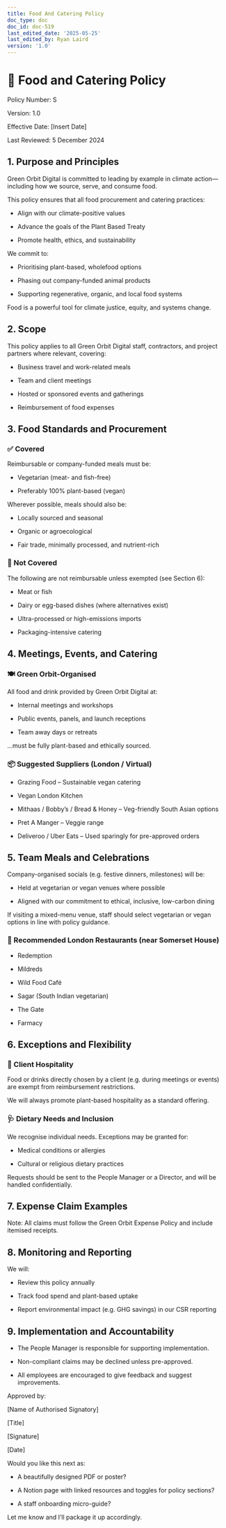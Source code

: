 ```yaml
---
title: Food And Catering Policy
doc_type: doc
doc_id: doc-519
last_edited_date: '2025-05-25'
last_edited_by: Ryan Laird
version: '1.0'
---
```


# 🌱 Food and Catering Policy

Policy Number: S

Version: 1.0

Effective Date: [Insert Date]

Last Reviewed: 5 December 2024

<!-- Unsupported block type: divider -->

## 1. Purpose and Principles

Green Orbit Digital is committed to leading by example in climate action—including how we source, serve, and consume food.

This policy ensures that all food procurement and catering practices:

- Align with our climate-positive values

- Advance the goals of the Plant Based Treaty

- Promote health, ethics, and sustainability

We commit to:

- Prioritising plant-based, wholefood options

- Phasing out company-funded animal products

- Supporting regenerative, organic, and local food systems

Food is a powerful tool for climate justice, equity, and systems change.

<!-- Unsupported block type: divider -->

## 2. Scope

This policy applies to all Green Orbit Digital staff, contractors, and project partners where relevant, covering:

- Business travel and work-related meals

- Team and client meetings

- Hosted or sponsored events and gatherings

- Reimbursement of food expenses

<!-- Unsupported block type: divider -->

## 3. Food Standards and Procurement

### ✅ Covered

Reimbursable or company-funded meals must be:

- Vegetarian (meat- and fish-free)

- Preferably 100% plant-based (vegan)

Wherever possible, meals should also be:

- Locally sourced and seasonal

- Organic or agroecological

- Fair trade, minimally processed, and nutrient-rich

### 🚫 Not Covered

The following are not reimbursable unless exempted (see Section 6):

- Meat or fish

- Dairy or egg-based dishes (where alternatives exist)

- Ultra-processed or high-emissions imports

- Packaging-intensive catering

<!-- Unsupported block type: divider -->

## 4. Meetings, Events, and Catering

### 🍽 Green Orbit-Organised

All food and drink provided by Green Orbit Digital at:

- Internal meetings and workshops

- Public events, panels, and launch receptions

- Team away days or retreats

…must be fully plant-based and ethically sourced.

### 📦 Suggested Suppliers (London / Virtual)

- Grazing Food – Sustainable vegan catering

- Vegan London Kitchen

- Mithaas / Bobby’s / Bread & Honey – Veg-friendly South Asian options

- Pret A Manger – Veggie range

- Deliveroo / Uber Eats – Used sparingly for pre-approved orders

<!-- Unsupported block type: divider -->

## 5. Team Meals and Celebrations

Company-organised socials (e.g. festive dinners, milestones) will be:

- Held at vegetarian or vegan venues where possible

- Aligned with our commitment to ethical, inclusive, low-carbon dining

If visiting a mixed-menu venue, staff should select vegetarian or vegan options in line with policy guidance.

### 🥂 Recommended London Restaurants (near Somerset House)

- Redemption

- Mildreds

- Wild Food Café

- Sagar (South Indian vegetarian)

- The Gate

- Farmacy

<!-- Unsupported block type: divider -->

## 6. Exceptions and Flexibility

### 👥 Client Hospitality

Food or drinks directly chosen by a client (e.g. during meetings or events) are exempt from reimbursement restrictions.

We will always promote plant-based hospitality as a standard offering.

### 🩺 Dietary Needs and Inclusion

We recognise individual needs. Exceptions may be granted for:

- Medical conditions or allergies

- Cultural or religious dietary practices

Requests should be sent to the People Manager or a Director, and will be handled confidentially.

<!-- Unsupported block type: divider -->

## 7. Expense Claim Examples

<!-- Unsupported block type: table -->

Note: All claims must follow the Green Orbit Expense Policy and include itemised receipts.

<!-- Unsupported block type: divider -->

## 8. Monitoring and Reporting

We will:

- Review this policy annually

- Track food spend and plant-based uptake

- Report environmental impact (e.g. GHG savings) in our CSR reporting

<!-- Unsupported block type: divider -->

## 9. Implementation and Accountability

- The People Manager is responsible for supporting implementation.

- Non-compliant claims may be declined unless pre-approved.

- All employees are encouraged to give feedback and suggest improvements.

<!-- Unsupported block type: divider -->

Approved by:

[Name of Authorised Signatory]

[Title]

[Signature]

[Date]

<!-- Unsupported block type: divider -->

Would you like this next as:

- A beautifully designed PDF or poster?

- A Notion page with linked resources and toggles for policy sections?

- A staff onboarding micro-guide?

Let me know and I’ll package it up accordingly.
